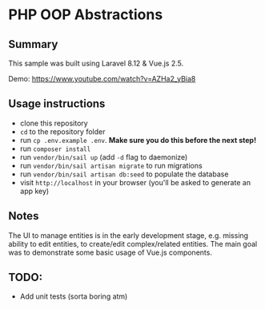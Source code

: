 # PHP OOP Abstractions

## Summary
This sample was built using Laravel 8.12 & Vue.js 2.5.

Demo: https://www.youtube.com/watch?v=AZHa2_yBia8

## Usage instructions
- clone this repository
- `cd` to the repository folder
- run `cp .env.example .env`. **Make sure you do this before the next step!**
- run `composer install`
- run `vendor/bin/sail up` (add `-d` flag to daemonize)
- run `vendor/bin/sail artisan migrate` to run migrations
- run `vendor/bin/sail artisan db:seed` to populate the database
- visit `http://localhost` in your browser (you'll be asked to generate an app key)

## Notes
The UI to manage entities is in the early development stage, e.g. missing ability
to edit entities, to create/edit complex/related entities. The main
goal was to demonstrate some basic usage of Vue.js components.

## TODO:
- Add unit tests (sorta boring atm)
